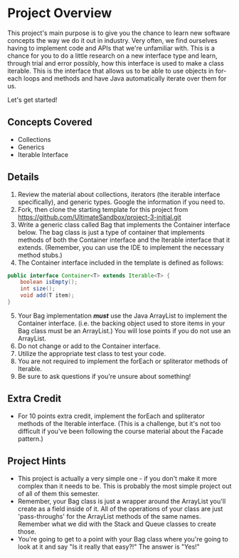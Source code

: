 # Project Overview

This project's main purpose is to give you the chance to learn new software concepts the way we do it out in industry.  Very often, we find ourselves having to implement code and APIs that we're unfamiliar with.  This is a chance for you to do a little research on a new interface type and learn, through trial and error possibly, how this interface is used to make a class iterable.  This is the interface that allows us to be able to use objects in for-each loops and methods and have Java automatically iterate over them for us.

Let's get started!

## Concepts Covered

- Collections
- Generics
- Iterable Interface

## Details

1. Review the material about collections, iterators (the iterable interface specifically), and generic types.  Google the information if you need to.
2. Fork, then clone the starting template for this project from https://github.com/UltimateSandbox/project-3-initial.git
3. Write a generic class called Bag that implements the Container interface below.  The bag class is just a type of container that implements methods of both the Container interface and the Iterable interface that it extends.  (Remember, you can use the IDE to implement the necessary method stubs.)
4. The Container interface included in the template is defined as follows:
```java
public interface Container<T> extends Iterable<T> {
    boolean isEmpty();
    int size();
    void add(T item);
}
```
5. Your Bag implementation ***must*** use the Java ArrayList to implement the Container interface.  (i.e. the backing object used to store items in your Bag class must be an ArrayList.)  You will lose points if you do not use an ArrayList.
6. Do not change or add to the Container interface.
7. Utilize the appropriate test class to test your code.
8. You are not required to implement the forEach or spliterator methods of Iterable.
9. Be sure to ask questions if you're unsure about something!

## Extra Credit
- For 10 points extra credit, implement the forEach and spliterator methods of the Iterable interface.  (This is a challenge, but it's not too difficult if you've been following the course material about the Facade pattern.)

## Project Hints

- This project is actually a very simple one - if you don't make it more complex than it needs to be. This is probably the most simple project out of all of them this semester.
- Remember, your Bag class is just a wrapper around the ArrayList you'll create as a field inside of it.  All of the operations of your class are just 'pass-throughs' for the ArrayList methods of the same names.  Remember what we did with the Stack and Queue classes to create those.
- You're going to get to a point with your Bag class where you're going to look at it and say "Is it really that easy?!" The answer is "Yes!"
